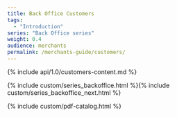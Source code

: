 ```yaml
---
title: Back Office Customers
tags:
  - "Introduction"
series: "Back Office series"
weight: 0.4
audience: merchants
permalink: /merchants-guide/customers/
---
```


{% include api/1.0/customers-content.md %}

{% include custom/series_backoffice.html %}{% include custom/series_backoffice_next.html %}

{% include custom/pdf-catalog.html %}

